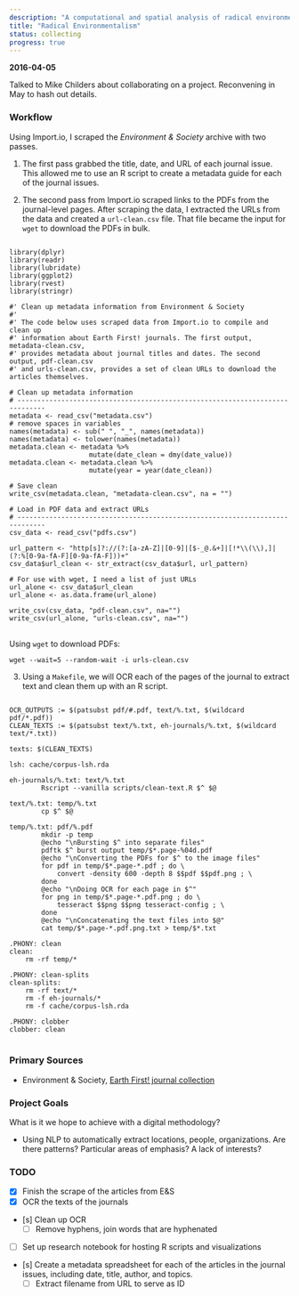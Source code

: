 ```yaml
---
description: "A computational and spatial analysis of radical environmentalism."
title: "Radical Environmentalism"
status: collecting
progress: true
---
```


**2016-04-05**

Talked to Mike Childers about collaborating on a project. Reconvening in May to hash out details.


### Workflow

Using Import.io, I scraped the *Environment & Society* archive with two passes.

1.  The first pass grabbed the title, date, and URL of each journal issue. This
    allowed me to use an R script to create a metadata guide for each of the
    journal issues.

2. The second pass from Import.io scraped links to the PDFs from the
   journal-level pages. After scraping the data, I extracted the URLs from the
   data and created a `url-clean.csv` file. That file became the input for
   `wget` to download the PDFs in bulk.

<pre>
<code class="r">
library(dplyr)
library(readr)
library(lubridate)
library(ggplot2)
library(rvest)
library(stringr)

#' Clean up metadata information from Environment & Society
#' 
#' The code below uses scraped data from Import.io to compile and clean up 
#' information about Earth First! journals. The first output, metadata-clean.csv,
#' provides metadata about journal titles and dates. The second output, pdf-clean.csv
#' and urls-clean.csv, provides a set of clean URLs to download the articles themselves.

# Clean up metadata information
# -----------------------------------------------------------------------------
metadata <- read_csv("metadata.csv")
# remove spaces in variables
names(metadata) <- sub(" ", "_", names(metadata))
names(metadata) <- tolower(names(metadata))
metadata.clean <- metadata %>% 
                    mutate(date_clean = dmy(date_value))
metadata.clean <- metadata.clean %>% 
                    mutate(year = year(date_clean))

# Save clean
write_csv(metadata.clean, "metadata-clean.csv", na = "")

# Load in PDF data and extract URLs
# -----------------------------------------------------------------------------
csv_data <- read_csv("pdfs.csv")

url_pattern <- "http[s]?://(?:[a-zA-Z]|[0-9]|[$-_@.&+]|[!*\\(\\),]|(?:%[0-9a-fA-F][0-9a-fA-F]))+"
csv_data$url_clean <- str_extract(csv_data$url, url_pattern)

# For use with wget, I need a list of just URLs
url_alone <- csv_data$url_clean
url_alone <- as.data.frame(url_alone)

write_csv(csv_data, "pdf-clean.csv", na="")
write_csv(url_alone, "urls-clean.csv", na="")
</code>
</pre>

Using `wget` to download PDFs:

```
wget --wait=5 --random-wait -i urls-clean.csv
```

3.  Using a `Makefile`, we will OCR each of the pages of the journal to extract text and clean them up with an R script.

<pre>
<code class="makefile">
OCR_OUTPUTS := $(patsubst pdf/#.pdf, text/%.txt, $(wildcard pdf/*.pdf))
CLEAN_TEXTS := $(patsubst text/%.txt, eh-journals/%.txt, $(wildcard text/*.txt))

texts: $(CLEAN_TEXTS)

lsh: cache/corpus-lsh.rda

eh-journals/%.txt: text/%.txt
	    Rscript --vanilla scripts/clean-text.R $^ $@

text/%.txt: temp/%.txt
	    cp $^ $@

temp/%.txt: pdf/%.pdf
	    mkdir -p temp
	    @echo "\nBursting $^ into separate files"
	    pdftk $^ burst output temp/$*.page-%04d.pdf
	    @echo "\nConverting the PDFs for $^ to the image files"
	    for pdf in temp/$*.page-*.pdf ; do \
	    	convert -density 600 -depth 8 $$pdf $$pdf.png ; \
	    done
	    @echo "\nDoing OCR for each page in $^"
	    for png in temp/$*.page-*.pdf.png ; do \
	    	tesseract $$png $$png tesseract-config ; \
	    done
	    @echo "\nConcatenating the text files into $@"
	    cat temp/$*.page-*.pdf.png.txt > temp/$*.txt

.PHONY: clean
clean:
	rm -rf temp/*

.PHONY: clean-splits
clean-splits:
	rm -rf text/*
	rm -f eh-journals/*
	rm -f cache/corpus-lsh.rda

.PHONY: clobber
clobber: clean
</code>
</pre>

### Primary Sources

- Environment & Society, [Earth First! journal collection](http://www.environmentandsociety.org/mml/collection/ef?field_subcollection_earth_first_value=All&page=1)

### Project Goals

What is it we hope to achieve with a digital methodology?

-   Using NLP to automatically extract locations, people, organizations. Are
    there patterns? Particular areas of emphasis? A lack of interests?

### TODO

-   [x] Finish the scrape of the articles from E&S
-   [x] OCR the texts of the journals
-   [s] Clean up OCR
    -   [ ] Remove hyphens, join words that are hyphenated
-   [ ] Set up research notebook for hosting R scripts and visualizations
-   [s] Create a metadata spreadsheet for each of the articles in the journal issues, including date, title, author, and topics.
    -   [ ] Extract filename from URL to serve as ID
